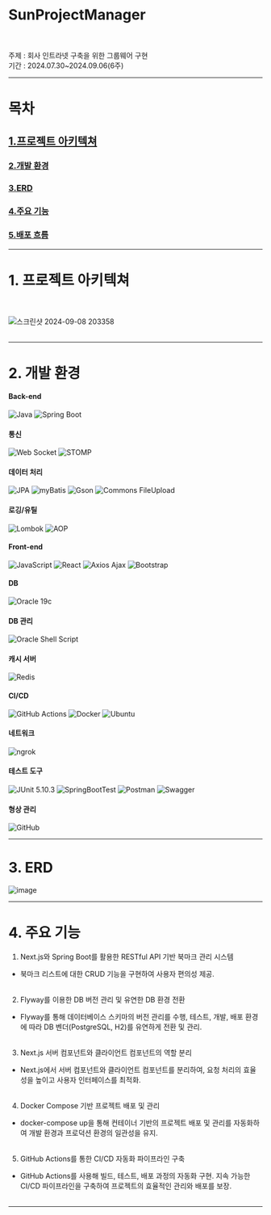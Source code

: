 # SunProjectManager <br><br>
주제 : 회사 인트라넷 구축을 위한 그룹웨어 구현 <br>
기간 : 2024.07.30~2024.09.06(6주)




----------------------

# 목차

## [1.프로젝트 아키텍쳐](#1-프로젝트-아키텍쳐)

### [2.개발 환경](#2-개발-환경)

### [3.ERD](#3-erd)

### [4.주요 기능](#4-주요-기능)

### [5.배포 흐름](#5-배포-흐름)






----------------------


# 1. 프로젝트 아키텍쳐
<br><br>
![스크린샷 2024-09-08 203358](https://github.com/user-attachments/assets/55a519a7-49d3-45c3-b325-c24f2496a492)
<br><br>

----------------------


# 2. 개발 환경


#### Back-end
![Java](https://img.shields.io/badge/Java-17-brightgreen?style=for-the-badge&logo=java&logoColor=white)
![Spring Boot](https://img.shields.io/badge/Spring%20Boot-3.2.8-brightgreen?style=for-the-badge&logo=springboot&logoColor=white)

#### 통신
![Web Socket](https://img.shields.io/badge/Web%20Socket-Enabled-blue?style=for-the-badge)
![STOMP](https://img.shields.io/badge/STOMP-Enabled-blue?style=for-the-badge)

#### 데이터 처리
![JPA](https://img.shields.io/badge/JPA-Enabled-yellow?style=for-the-badge)
![myBatis](https://img.shields.io/badge/myBatis-Enabled-blue?style=for-the-badge)
![Gson](https://img.shields.io/badge/Gson-Enabled-green?style=for-the-badge)
![Commons FileUpload](https://img.shields.io/badge/Commons%20FileUpload-Enabled-orange?style=for-the-badge)

#### 로깅/유틸
![Lombok](https://img.shields.io/badge/Lombok-Enabled-green?style=for-the-badge)
![AOP](https://img.shields.io/badge/AOP-Enabled-red?style=for-the-badge)


#### Front-end
![JavaScript](https://img.shields.io/badge/JavaScript-Enabled-yellow?style=for-the-badge)
![React](https://img.shields.io/badge/React-Enabled-blue?style=for-the-badge&logo=react)
![Axios Ajax](https://img.shields.io/badge/Axios%20Ajax-Enabled-lightblue?style=for-the-badge)
![Bootstrap](https://img.shields.io/badge/Bootstrap-Enabled-purple?style=for-the-badge)


#### DB
![Oracle 19c](https://img.shields.io/badge/Oracle%2019c-Enabled-red?style=for-the-badge)

#### DB 관리
![Oracle Shell Script](https://img.shields.io/badge/Oracle%20Shell%20Script-Enabled-orange?style=for-the-badge)

#### 캐시 서버
![Redis](https://img.shields.io/badge/Redis-Enabled-red?style=for-the-badge)


#### CI/CD
![GitHub Actions](https://img.shields.io/badge/GitHub%20Actions-Enabled-blue?style=for-the-badge&logo=githubactions&logoColor=white)
![Docker](https://img.shields.io/badge/Docker-Enabled-blue?style=for-the-badge&logo=docker&logoColor=white)
![Ubuntu](https://img.shields.io/badge/Ubuntu%2024.04%20LTS-Enabled-orange?style=for-the-badge&logo=ubuntu&logoColor=white)

#### 네트워크
![ngrok](https://img.shields.io/badge/ngrok-Enabled-blue?style=for-the-badge)


#### 테스트 도구
![JUnit 5.10.3](https://img.shields.io/badge/JUnit-5.10.3-red?style=for-the-badge)
![SpringBootTest](https://img.shields.io/badge/SpringBootTest-3.2.8-brightgreen?style=for-the-badge)
![Postman](https://img.shields.io/badge/Postman-Enabled-orange?style=for-the-badge&logo=postman&logoColor=white)
![Swagger](https://img.shields.io/badge/Swagger-Enabled-green?style=for-the-badge&logo=swagger&logoColor=white)


#### 형상 관리
![GitHub](https://img.shields.io/badge/GitHub-Enabled-black?style=for-the-badge&logo=github&logoColor=white)




----------------------


# 3. ERD

![image](https://github.com/user-attachments/assets/6d42da66-2e0a-4794-a86d-09cb2610b7a0)




----------------------


# 4. 주요 기능



1. Next.js와 Spring Boot를 활용한 RESTful API 기반 북마크 관리 시스템
  -  북마크 리스트에 대한 CRUD 기능을 구현하여 사용자 편의성 제공. <br><br>

2. Flyway를 이용한 DB 버전 관리 및 유연한 DB 환경 전환
  -  Flyway를 통해 데이터베이스 스키마의 버전 관리를 수행, 테스트, 개발, 배포 환경에 따라 DB 벤더(PostgreSQL, H2)를 유연하게 전환 및 관리.  <br><br>


3. Next.js 서버 컴포넌트와 클라이언트 컴포넌트의 역할 분리
  -  Next.js에서 서버 컴포넌트와 클라이언트 컴포넌트를 분리하여, 요청 처리의 효율성을 높이고 사용자 인터페이스를 최적화.  <br><br>


4. Docker Compose 기반 프로젝트 배포 및 관리
  -  docker-compose up을 통해 컨테이너 기반의 프로젝트 배포 및 관리를 자동화하여 개발 환경과 프로덕션 환경의 일관성을 유지.  <br><br>


5. GitHub Actions를 통한 CI/CD 자동화 파이프라인 구축
  -  GitHub Actions를 사용해 빌드, 테스트, 배포 과정의 자동화 구현. 지속 가능한 CI/CD 파이프라인을 구축하여 프로젝트의 효율적인 관리와 배포를 보장.  <br><br>

----------------------

